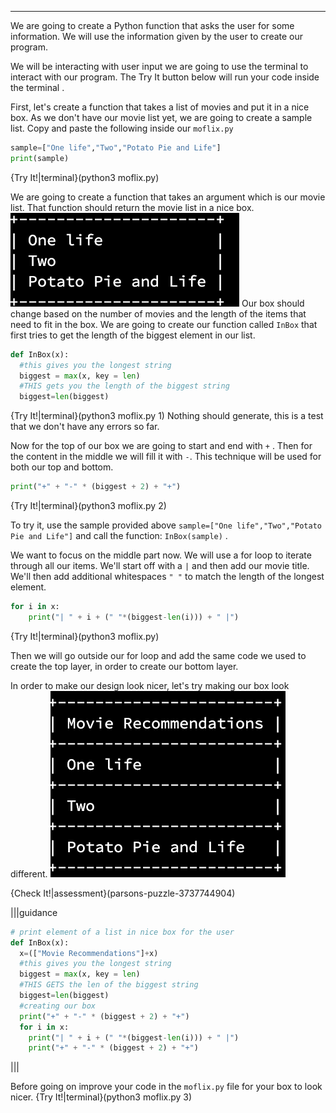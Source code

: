 
---
We are going to create a Python function that asks the user for some information. We will use the information given by the user to create our program.

We will be interacting with user input we are going to use the terminal to interact with our program. The Try It button below will run your code inside the terminal .

First, let's create a function that takes a list of movies and put it in a nice box. As we don't have our movie list yet, we are going to create a sample list. Copy and paste the following inside our `moflix.py`
```python
sample=["One life","Two","Potato Pie and Life"]
print(sample)
```
{Try It!|terminal}(python3 moflix.py)


We are going to create a function that takes an argument which is our movie list. That function should return the movie list in a nice box. 
![sample](sample.png)
Our box should change based on the number of movies and the length of the items that need to fit in the box. We are going to create our function called `InBox` that first tries to get the length of the biggest element in our list. 
```python
def InBox(x):
  #this gives you the longest string
  biggest = max(x, key = len)
  #THIS gets you the length of the biggest string
  biggest=len(biggest)
```
{Try It!|terminal}(python3 moflix.py 1)
Nothing should generate, this is a test that we don't have any errors so far. 

Now for the top of our box we are going to start and end with `+` . Then for the content in the middle we will fill it with `-`. This technique will be used for both our top and bottom. 
```python
print("+" + "-" * (biggest + 2) + "+")
```
{Try It!|terminal}(python3 moflix.py 2)

To try it, use the sample provided above `sample=["One life","Two","Potato Pie and Life"]` and call the function:  `InBox(sample)` .

We want to focus on the middle part now. We will use a for loop to iterate through all our items. We'll start off with a `|` and then add our movie title. We'll then add additional whitespaces `" "` to match the length of the longest element.
```python 
for i in x:
    print("| " + i + (" "*(biggest-len(i))) + " |")
```
{Try It!|terminal}(python3 moflix.py)


Then we will go outside our for loop and add the same code we used to create the top layer, in order to create our bottom layer. 


In order to make our design look nicer, let's try making our box look different.
![NewLook](NewLook.png)


{Check It!|assessment}(parsons-puzzle-3737744904)


|||guidance
```python
# print element of a list in nice box for the user
def InBox(x):
  x=(["Movie Recommendations"]+x)
  #this gives you the longest string
  biggest = max(x, key = len)
  #THIS GETS the len of the biggest string
  biggest=len(biggest)
  #creating our box
  print("+" + "-" * (biggest + 2) + "+")
  for i in x:
    print("| " + i + (" "*(biggest-len(i))) + " |")
    print("+" + "-" * (biggest + 2) + "+")
```
|||

Before going on improve your code in the `moflix.py` file for your box to look nicer.
{Try It!|terminal}(python3 moflix.py 3)